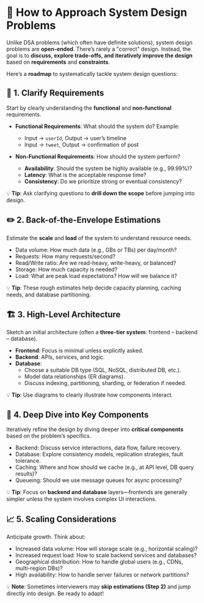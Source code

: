 # 🚀 **How to Approach System Design Problems**
Unlike DSA problems (which often have definite solutions), system design problems are **open-ended**. There’s rarely a "correct" design. Instead, the goal is to **discuss, explore trade-offs, and iteratively improve the design** based on **requirements** and **constraints**.

Here’s a **roadmap** to systematically tackle system design questions:

## 📝 **1. Clarify Requirements**
Start by clearly understanding the **functional** and **non-functional** requirements.
* **Functional Requirements**: What should the system do?
  Example:
  * Input → `userId`, Output → user’s timeline
  * Input → `tweet`, Output → confirmation of post

* **Non-Functional Requirements**: How should the system perform?
  * **Availability**: Should the system be highly available (e.g., 99.99%)?
  * **Latency**: What is the acceptable response time?
  * **Consistency**: Do we prioritize strong or eventual consistency?

💡 **Tip**: Ask clarifying questions to **drill down the scope** before jumping into design.

## ✏️ **2. Back-of-the-Envelope Estimations**
Estimate the **scale** and **load** of the system to understand resource needs.
* Data volume: How much data (e.g., GBs or TBs) per day/month?
* Requests: How many requests/second?
* Read/Write ratio: Are we read-heavy, write-heavy, or balanced?
* Storage: How much capacity is needed?
* Load: What are peak load expectations? How will we balance it?

💡 **Tip**: These rough estimates help decide capacity planning, caching needs, and database partitioning.

## 🏗️ **3. High-Level Architecture**
Sketch an initial architecture (often a **three-tier system**: frontend – backend – database).
* **Frontend**: Focus is minimal unless explicitly asked.
* **Backend**: APIs, services, and logic.
* **Database**:
  * Choose a suitable DB type (SQL, NoSQL, distributed DB, etc.).
  * Model data relationships (ER diagrams).
  * Discuss indexing, partitioning, sharding, or federation if needed.

💡 **Tip**: Use diagrams to clearly illustrate how components interact.

## 🔎 **4. Deep Dive into Key Components**
Iteratively refine the design by diving deeper into **critical components** based on the problem’s specifics.
* Backend: Discuss service interactions, data flow, failure recovery.
* Database: Explore consistency models, replication strategies, fault tolerance.
* Caching: Where and how should we cache (e.g., at API level, DB query results)?
* Queueing: Should we use message queues for async processing?

💡 **Tip**: Focus on **backend and database** layers—frontends are generally simpler unless the system involves complex UI interactions.

## 📈 **5. Scaling Considerations**
Anticipate growth. Think about:
* Increased data volume: How will storage scale (e.g., horizontal scaling)?
* Increased request load: How to scale backend services and databases?
* Geographical distribution: How to handle global users (e.g., CDNs, multi-region DBs)?
* High availability: How to handle server failures or network partitions?

💡 **Note**: Sometimes interviewers may **skip estimations (Step 2)** and jump directly into design. Be ready to adapt!
